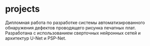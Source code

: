 # projects
Дипломная работа по разработке системы автоматизированного обнаружения дефектов проводящего рисунка печатных плат. Разработана с использованием сверточных нейронных сетей и архитектур U-Net и PSP-Net.
